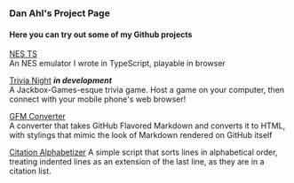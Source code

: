 ### Dan Ahl's Project Page
#### Here you can try out some of my Github projects
[NES TS](https://stickzman.github.io/nes_ts/)  
An NES emulator I wrote in TypeScript, playable in browser

[Trivia Night](https://stickzman.github.io/trivianight) _**in development**_  
A Jackbox-Games-esque trivia game. Host a game on your computer, then connect with your mobile phone's web browser!

[GFM Converter](https://stickzman.github.io/gfm/)  
A converter that takes GitHub Flavored Markdown and converts it to HTML, with stylings that mimic the look of Markdown rendered on GitHub itself

[Citation Alphabetizer](https://stickzman.github.io/CitationAlphabetizer/)
A simple script that sorts lines in alphabetical order, treating indented lines as an extension of the last line, as they are in a citation list.
